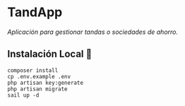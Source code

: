 # TandApp

_Aplicación para gestionar tandas o sociedades de ahorro._

## Instalación Local 🚀

```
composer install
cp .env.example .env
php artisan key:generate
php artisan migrate
sail up -d
```
